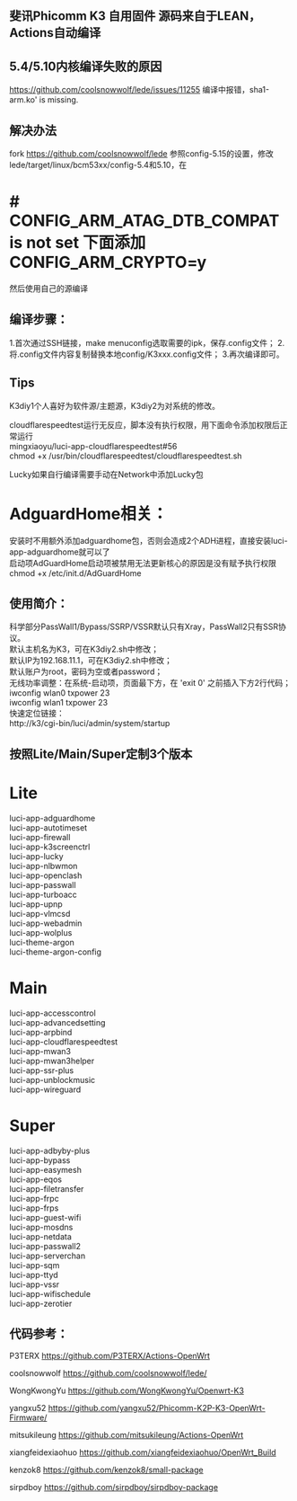 ## 斐讯Phicomm K3 自用固件 源码来自于LEAN，Actions自动编译


## 5.4/5.10内核编译失败的原因
https://github.com/coolsnowwolf/lede/issues/11255
编译中报错，sha1-arm.ko' is missing.

## 解决办法
fork https://github.com/coolsnowwolf/lede
参照config-5.15的设置，修改lede/target/linux/bcm53xx/config-5.4和5.10，在
# # CONFIG_ARM_ATAG_DTB_COMPAT is not set 下面添加CONFIG_ARM_CRYPTO=y
然后使用自己的源编译

## 编译步骤：
1.首次通过SSH链接，make menuconfig选取需要的ipk，保存.config文件；
2.将.config文件内容复制替换本地config/K3xxx.config文件；
3.再次编译即可。

## Tips
K3diy1个人喜好为软件源/主题源，K3diy2为对系统的修改。  

cloudflarespeedtest运行无反应，脚本没有执行权限，用下面命令添加权限后正常运行  
mingxiaoyu/luci-app-cloudflarespeedtest#56  
chmod +x /usr/bin/cloudflarespeedtest/cloudflarespeedtest.sh  

Lucky如果自行编译需要手动在Network中添加Lucky包  

# AdguardHome相关：
安装时不用额外添加adguardhome包，否则会造成2个ADH进程，直接安装luci-app-adguardhome就可以了  
启动项AdGuardHome启动项被禁用无法更新核心的原因是没有赋予执行权限  
chmod +x /etc/init.d/AdGuardHome  

## 使用简介：
科学部分PassWall1/Bypass/SSRP/VSSR默认只有Xray，PassWall2只有SSR协议。  
默认主机名为K3，可在K3diy2.sh中修改；  
默认IP为192.168.11.1，可在K3diy2.sh中修改；  
默认账户为root，密码为空或者password；  
无线功率调整：在系统-启动项，页面最下方，在 'exit 0' 之前插入下方2行代码；  
iwconfig wlan0 txpower 23  
iwconfig wlan1 txpower 23  
快速定位链接：  
http://k3/cgi-bin/luci/admin/system/startup  

## 按照Lite/Main/Super定制3个版本
# Lite
luci-app-adguardhome  
luci-app-autotimeset  
luci-app-firewall  
luci-app-k3screenctrl  
luci-app-lucky  
luci-app-nlbwmon  
luci-app-openclash  
luci-app-passwall  
luci-app-turboacc  
luci-app-upnp  
luci-app-vlmcsd  
luci-app-webadmin  
luci-app-wolplus  
luci-theme-argon  
luci-theme-argon-config  

# Main
luci-app-accesscontrol  
luci-app-advancedsetting  
luci-app-arpbind  
luci-app-cloudflarespeedtest  
luci-app-mwan3  
luci-app-mwan3helper  
luci-app-ssr-plus  
luci-app-unblockmusic  
luci-app-wireguard  


# Super
luci-app-adbyby-plus  
luci-app-bypass  
luci-app-easymesh  
luci-app-eqos  
luci-app-filetransfer  
luci-app-frpc  
luci-app-frps  
luci-app-guest-wifi  
luci-app-mosdns  
luci-app-netdata  
luci-app-passwall2  
luci-app-serverchan  
luci-app-sqm  
luci-app-ttyd  
luci-app-vssr  
luci-app-wifischedule  
luci-app-zerotier  


## 代码参考：

P3TERX https://github.com/P3TERX/Actions-OpenWrt

coolsnowwolf https://github.com/coolsnowwolf/lede/

WongKwongYu https://github.com/WongKwongYu/Openwrt-K3

yangxu52 https://github.com/yangxu52/Phicomm-K2P-K3-OpenWrt-Firmware/

mitsukileung https://github.com/mitsukileung/Actions-OpenWrt

xiangfeidexiaohuo https://github.com/xiangfeidexiaohuo/OpenWrt_Build

kenzok8 https://github.com/kenzok8/small-package

sirpdboy https://github.com/sirpdboy/sirpdboy-package
